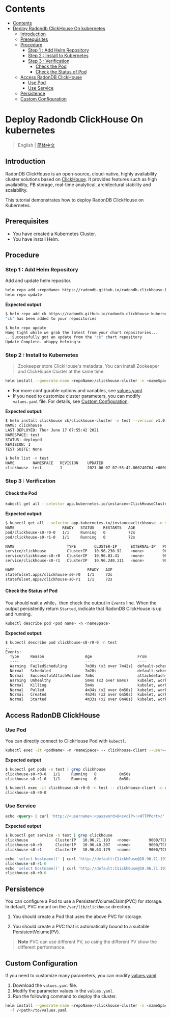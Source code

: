 Contents
=================

- [Contents](#contents)
- [Deploy Radondb ClickHouse On kubernetes](#deploy-radondb-clickhouse-on-kubernetes)
  - [Introduction](#introduction)
  - [Prerequisites](#prerequisites)
  - [Procedure](#procedure)
    - [Step 1 : Add Helm Repository](#step-1--add-helm-repository)
    - [Step 2 : Install to Kubernetes](#step-2--install-to-kubernetes)
    - [Step 3 : Verification](#step-3--verification)
      - [Check the Pod](#check-the-pod)
      - [Check the Status of Pod](#check-the-status-of-pod)
  - [Access RadonDB ClickHouse](#access-radondb-clickhouse)
    - [Use Pod](#use-pod)
    - [Use Service](#use-service)
  - [Persistence](#persistence)
  - [Custom Configuration](#custom-configuration)

# Deploy Radondb ClickHouse On kubernetes

> English | [简体中文](../zh-cn/deploy_radondb-clickhouse_on_kubernetes.md)

## Introduction

RadonDB ClickHouse is an open-source, cloud-native, highly availability cluster solutions based on [ClickHouse](https://clickhouse.tech/). It provides features such as high availability, PB storage, real-time analytical, architectural stability and scalability.

This tutorial demonstrates how to deploy RadonDB ClickHouse on Kubernetes.

## Prerequisites

- You have created a Kubernetes Cluster.
- You have install Helm.

## Procedure

### Step 1 : Add Helm Repository

Add and update helm repositor.

```bash
helm repo add <repoName> https://radondb.github.io/radondb-clickhouse-kubernetes/
helm repo update
```

**Expected output**

```bash
$ helm repo add ck https://radondb.github.io/radondb-clickhouse-kubernetes/
"ck" has been added to your repositories

$ helm repo update
Hang tight while we grab the latest from your chart repositories...
...Successfully got an update from the "ck" chart repository
Update Complete. ⎈Happy Helming!⎈
```

### Step 2 : Install to Kubernetes

> Zookeeper store ClickHouse's metadata. You can install Zookeeper and ClickHouse Cluster at the same time.

```bash
helm install --generate-name <repoName>/clickhouse-cluster -n <nameSpace> --version v1.0
```

- For more configurable options and variables, see [values.yaml](../clickhouse-cluster-helm/values.yaml).
- If you need to customize cluster parameters, you can modify `values.yaml` file. For details, see [Custom Configuration](#custom-configuration).

**Expected output:**

```bash
$ helm install clickhouse ck/clickhouse-cluster -n test --version v1.0
NAME: clickhouse
LAST DEPLOYED: Thur June 17 07:55:42 2021
NAMESPACE: test
STATUS: deployed
REVISION: 1
TEST SUITE: None

$ helm list -n test
NAME      	NAMESPACE	REVISION	UPDATED                                	STATUS  	CHART             APP VERSION
clickhouse	test     	1       	2021-06-07 07:55:42.860240764 +0000 UTC	deployed	clickhouse-v1.0	  21.1
```

### Step 3 : Verification

#### Check the Pod

```bash
kubectl get all --selector app.kubernetes.io/instance=<ClickHouseClusterName> -n <nameSpace>
```

**Expected output:**

```bash
$ kubectl get all --selector app.kubernetes.io/instance=clickhouse -n test
NAME                     READY   STATUS    RESTARTS   AGE
pod/clickhouse-s0-r0-0   1/1     Running   0          72s
pod/clickhouse-s0-r1-0   1/1     Running   0          72s

NAME                       TYPE        CLUSTER-IP      EXTERNAL-IP   PORT(S)             AGE
service/clickhouse         ClusterIP   10.96.230.92    <none>        9000/TCP,8123/TCP   72s
service/clickhouse-s0-r0   ClusterIP   10.96.83.41     <none>        9000/TCP,8123/TCP   72s
service/clickhouse-s0-r1   ClusterIP   10.96.240.111   <none>        9000/TCP,8123/TCP   72s

NAME                                READY   AGE
statefulset.apps/clickhouse-s0-r0   1/1     72s
statefulset.apps/clickhouse-s0-r1   1/1     72s
```

#### Check the Status of Pod

You should wait a while，then check the output in `Events` line. When the output persistently return `Started`, indicate that RadonDB ClickHouse is up and running.

```bash
kubectl describe pod <pod name> -n <nameSpace>
```

**Expected output:**

```bash
$ kubectl describe pod clickhouse-s0-r0-0 -n test
...
Events:
  Type     Reason                  Age                    From                     Message
  ----     ------                  ----                   ----                     -------
  Warning  FailedScheduling        7m30s (x3 over 7m42s)  default-scheduler        error while running "VolumeBinding" filter plugin for pod "clickhouse-s0-r0-0": pod has unbound immediate PersistentVolumeClaims
  Normal   Scheduled               7m28s                  default-scheduler        Successfully assigned default/clickhouse-s0-r0-0 to worker-p004
  Normal   SuccessfulAttachVolume  7m6s                   attachdetach-controller  AttachVolume.Attach succeeded for volume "pvc-21c5de1f-c396-4743-a31b-2b094ecaf79b"
  Warning  Unhealthy               5m4s (x3 over 6m4s)    kubelet, worker-p004     Liveness probe failed: Code: 210. DB::NetException: Connection refused (localhost:9000)
  Normal   Killing                 5m4s                   kubelet, worker-p004     Container clickhouse failed liveness probe, will be restarted
  Normal   Pulled                  4m34s (x2 over 6m50s)  kubelet, worker-p004     Container image "tceason/clickhouse-server:v21.1.3.32-stable" already present on machine
  Normal   Created                 4m34s (x2 over 6m50s)  kubelet, worker-p004     Created container clickhouse
  Normal   Started                 4m33s (x2 over 6m48s)  kubelet, worker-p004     Started container clickhouse
```

## Access RadonDB ClickHouse

### Use Pod

You can directly connect to ClickHouse Pod with `kubectl`.

```bash
kubectl exec -it <podName> -n <nameSpace> -- clickhouse-client --user=<userName> --password=<userPassword>
```

**Expected output**

```bash
$ kubectl get pods -n test | grep clickhouse
clickhouse-s0-r0-0   1/1     Running   0          8m50s
clickhouse-s0-r1-0   1/1     Running   0          8m50s

$ kubectl exec -it clickhouse-s0-r0-0 -n test -- clickhouse-client -u default --password=C1ickh0use --query='select hostName()'
clickhouse-s0-r0-0
```

### Use Service

```sql
echo <query> | curl 'http://<username>:<password>@<svcIP>:<HTTPPort>/' --data-binary @-
```

**Expected output**

```bash
$ kubectl get service -n test | grep clickhouse
clickhouse            ClusterIP   10.96.71.193   <none>        9000/TCP,8123/TCP   12m
clickhouse-s0-r0      ClusterIP   10.96.40.207   <none>        9000/TCP,8123/TCP   12m
clickhouse-s0-r1      ClusterIP   10.96.63.179   <none>        9000/TCP,8123/TCP   12m
```

```sql
echo 'select hostname()' | curl 'http://default:C1ickh0use@10.96.71.193:8123/' --data-binary @-
clickhouse-s0-r1-0
echo 'select hostname()' | curl 'http://default:C1ickh0use@10.96.71.193:8123/' --data-binary @-
clickhouse-s0-r0-0
```

## Persistence

You can configure a Pod to use a PersistentVolumeClaim(PVC) for storage.
In default, PVC mount on the `/var/lib/clickhouse` directory.

1. You should create a Pod that uses the above PVC for storage.

2. You should create a PVC that is automatically bound to a suitable PersistentVolume(PV).

> **Note**
> PVC can use different PV, so using the different PV show the different performance.

## Custom Configuration

If you need to customize many parameters, you can modify [values.yaml](./helm-charts/clickhouse/clickhouse-manually/values.yaml).

1. Download the `values.yaml` file.
2. Modify the parameter values in the `values.yaml`.
3. Run the following command to deploy the cluster.

```bash
helm install --generate-name <repoName>/clickhouse-cluster -n <nameSpace>\
  -f /<path>/to/values.yaml
```